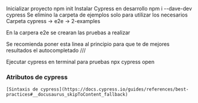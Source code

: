 Inicializar proyecto 
    npm init
Instalar Cypress en desarrollo
    npm i --dave-dev cypress
Se elimino la carpeta de ejemplos solo para utilizar los necesarios
    Carpeta cypress -> e2e -> 2-examples

En la carpera e2e se crearan las pruebas a realizar

 Se recomienda poner esta linea al principio para que te de mejores resultados el autocompletado
/// <reference types="cypress" />

Ejecutar cypress en terminal para pruebas
    npx cypress open


### Atributos de cypress
    [Sintaxis de cypress](https://docs.cypress.io/guides/references/best-practices#__docusaurus_skipToContent_fallback)
    

